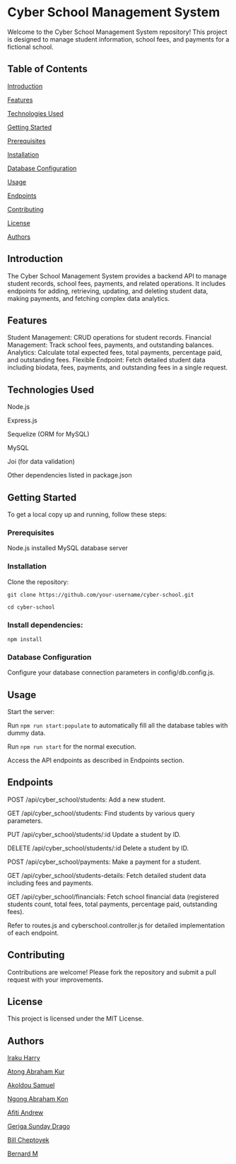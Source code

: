 # Cyber School Management System

Welcome to the Cyber School Management System repository! This project is designed to manage student information, school fees, and payments for a fictional school.

## Table of Contents

[Introduction](#introduction)

[Features](#features)

[Technologies Used](#technologies)

[Getting Started](#getstarted)

[Prerequisites](#prerequisites)

[Installation](#installation)

[Database Configuration](#configuration)

[Usage](#usage)

[Endpoints](#endpoints)

[Contributing](#contribute)

[License](#license)

[Authors](#authors)

## Introduction
<a name="introduction"></a>

The Cyber School Management System provides a backend API to manage student records, school fees, payments, and related operations. It includes endpoints for adding, retrieving, updating, and deleting student data, making payments, and fetching complex data analytics.

## Features
<a name="features"></a>

Student Management: CRUD operations for student records.
Financial Management: Track school fees, payments, and outstanding balances.
Analytics: Calculate total expected fees, total payments, percentage paid, and outstanding fees.
Flexible Endpoint: Fetch detailed student data including biodata, fees, payments, and outstanding fees in a single request.

## Technologies Used
<a name="technologies"></a>

Node.js

Express.js

Sequelize (ORM for MySQL)

MySQL

Joi (for data validation)

Other dependencies listed in package.json

## Getting Started
<a name="getstarted"></a>

To get a local copy up and running, follow these steps:

### Prerequisites
<a name="prerequisites"></a>

Node.js installed
MySQL database server

### Installation
<a name="installation"></a>

Clone the repository:

```git clone https://github.com/your-username/cyber-school.git```

```cd cyber-school```

### Install dependencies:
<a name="dependencies"></a>

```npm install```

### Database Configuration
<a name="configuration"></a>

Configure your database connection parameters in config/db.config.js.

## Usage
<a name="usage"></a>

Start the server:

Run ```npm run start:populate``` to automatically fill all the database tables with dummy data.

Run ```npm run start``` for the normal execution.

Access the API endpoints as described in Endpoints section.

## Endpoints
<a name="endpoints"></a>

POST /api/cyber_school/students: Add a new student.

GET /api/cyber_school/students: Find students by various query parameters.

PUT /api/cyber_school/students/:id Update a student by ID.

DELETE /api/cyber_school/students/:id Delete a student by ID.

POST /api/cyber_school/payments: Make a payment for a student.

GET /api/cyber_school/students-details: Fetch detailed student data including fees and payments.

GET /api/cyber_school/financials: Fetch school financial data (registered students count, total fees, total payments, percentage paid, outstanding fees).

Refer to routes.js and cyberschool.controller.js for detailed implementation of each endpoint.

## Contributing
<a name="contribute"></a>

Contributions are welcome! Please fork the repository and submit a pull request with your improvements.

## License
<a name="license"></a>

This project is licensed under the MIT License.

## Authors
<a name="authors"></a>

[Iraku Harry](https://github.com/iraqooh/)

[Atong Abraham Kur](https://github.com/Abram-MrRight)

[Akoldou Samuel](https://github.com/Akoldou)

[Ngong Abraham Kon](https://github.com/Ngongkon)

[Afiti Andrew](https://github.com/1efitiAnndrew)

[Geriga Sunday Drago](https://github.com/SundayDrago)

[Bill Cheptoyek]()

[Bernard M]()
